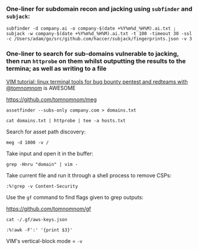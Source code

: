 ### One-liner for subdomain recon and jacking using `subfinder` and `subjack`:

`subfinder -d company.ai -o company-$(date +%Y%m%d_%H%M).ai.txt ; subjack -w company-$(date +%Y%m%d_%H%M).ai.txt -t 100 -timeout 30 -ssl -c /Users/adam/go/src/github.com/haccer/subjack/fingerprints.json -v 3`

### One-liner to search for sub-domains vulnerable to jacking, then run `httprobe` on them whilst outputting the results to the termina; as well as writing to a file

[VIM tutorial: linux terminal tools for bug bounty pentest and redteams with @tomnomnom](https://www.youtube.com/watch?v=l8iXMgk2nnY&t=3s) is AWESOME

https://github.com/tomnomnom/meg

`assetfinder --subs-only company.com > domains.txt`

`cat domains.txt | httprobe | tee -a hosts.txt`

Search for asset path discovery:

`meg -d 1000 -v /`

Take input and open it in the buffer:

`grep -Hnru "domain" | vim -`

Take current file and run it through a shell process to remove CSPs:

`:%!grep -v Content-Security`

Use the `gf` command to find flags given to grep outputs:

https://github.com/tomnomnom/gf

`cat -/.gf/aws-keys.json`

`:%!awk -F':' '{print $3}'`

VIM's vertical-block mode = `-v`

